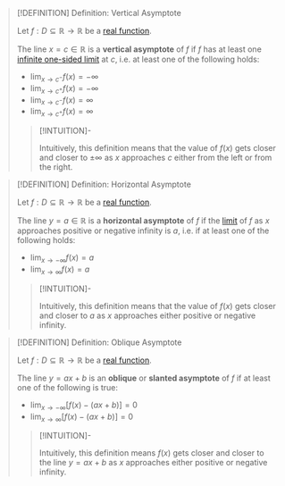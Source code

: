 >[!DEFINITION] Definition: Vertical Asymptote
>
>Let $f: D \subseteq \mathbb{R} \to \mathbb{R}$ be a [real function](../Real%20Function.md).
>
>The line $x = c \in \mathbb{R}$ is a **vertical asymptote** of $f$ if $f$ has at least one [infinite one-sided limit](Infinite%20One-Sided%20Limits.md) at $c$, i.e. at least one of the following holds:
>
>- $\displaystyle \lim_{x \to c^-} f(x) = -\infty$
>- $\displaystyle \lim_{x \to c^+} f(x) = -\infty$
>- $\displaystyle \lim_{x \to c^-} f(x) = \infty$ 
>- $\displaystyle \lim_{x \to c^+} f(x) = \infty$
>
>>[!INTUITION]-
>>
>>Intuitively, this definition means that the value of $f(x)$ gets closer and closer to $\pm \infty$ as $x$ approaches $c$ either from the left or from the right.
>>
>

>[!DEFINITION] Definition: Horizontal Asymptote
>
>Let $f: D \subseteq \mathbb{R} \to \mathbb{R}$ be a [real function](../Real%20Function.md).
>
>The line $y = a \in \mathbb{R}$ is a **horizontal asymptote** of $f$ if the [limit](Real%20Limits%20of%20a%20Function.md) of $f$ as $x$ approaches positive or negative infinity is $a$, i.e. if at least one of the following holds:
>
>- $\displaystyle \lim_{x \to -\infty} f(x) = a$
>- $\displaystyle \lim_{x \to \infty} f(x) = a$
>
>>[!INTUITION]-
>>
>>Intuitively, this definition means that the value of $f(x)$ gets closer and closer to $a$ as $x$ approaches either positive or negative infinity.
>>
>

>[!DEFINITION] Definition: Oblique Asymptote
>
>Let $f: D \subseteq \mathbb{R} \to \mathbb{R}$ be a [real function](../Real%20Function.md).
>
>The line $y = ax + b$ is an **oblique** or **slanted asymptote** of $f$ if at least one of the following is true:
>- $\displaystyle \lim_{x \to -\infty} [f(x) - (ax + b)] = 0$
>- $\displaystyle \lim_{x \to \infty} [f(x) - (ax + b)] = 0$
>
>>[!INTUITION]-
>>
>>Intuitively, this definition means $f(x)$ gets closer and closer to the line $y = ax + b$ as $x$ approaches either positive or negative infinity.
>>
>
